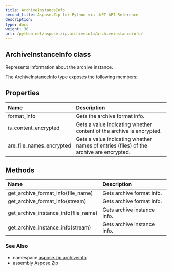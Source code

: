```yaml
---
title: ArchiveInstanceInfo
second_title: Aspose.Zip for Python via .NET API Reference
description: 
type: docs
weight: 30
url: /python-net/aspose.zip.archiveinfo/archiveinstanceinfo/
---
```


## ArchiveInstanceInfo class

Represents information about the archive instance.

The ArchiveInstanceInfo type exposes the following members:
## Properties
| Name | Description |
| :- | :- |
|format_info|Gets the archive format info.|
|is_content_encrypted|Gets a value indicating whether content of the archive is encrypted.|
|are_file_names_encrypted|Gets a value indicating whether names of entries (files) of the archive are encrypted.|
## Methods
| Name | Description |
| :- | :- |
|get_archive_format_info(file_name)|Gets archive format info.|
|get_archive_format_info(stream)|Gets archive format info.|
|get_archive_instance_info(file_name)|Gets archive instance info.|
|get_archive_instance_info(stream)|Gets archive instance info.|

### See Also

* namespace [aspose.zip.archiveinfo](/zip/python-net/aspose.zip.archiveinfo/)
* assembly [Aspose.Zip](/zip/python-net/)

